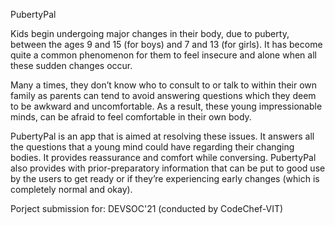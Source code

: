 PubertyPal

Kids begin undergoing major changes in their body, due to puberty, between the ages 9 and 15 (for boys) and 7 and 13 (for girls). It has become quite a common phenomenon for them to feel insecure and alone when all these sudden changes occur.

Many a times, they don’t know who to consult to or talk to within their own family as parents can tend to avoid answering questions which they deem to be awkward and uncomfortable. As a result, these young impressionable minds, can be afraid to feel comfortable in their own body.

PubertyPal is an app that is aimed at resolving these issues. It answers all the questions that a young mind could have regarding their changing bodies. It provides reassurance and comfort while conversing. PubertyPal also provides with prior-preparatory information that can be put to good use by the users to get ready or if they’re experiencing early changes (which is completely normal and okay).



Porject submission for: DEVSOC'21 (conducted by CodeChef-VIT)
